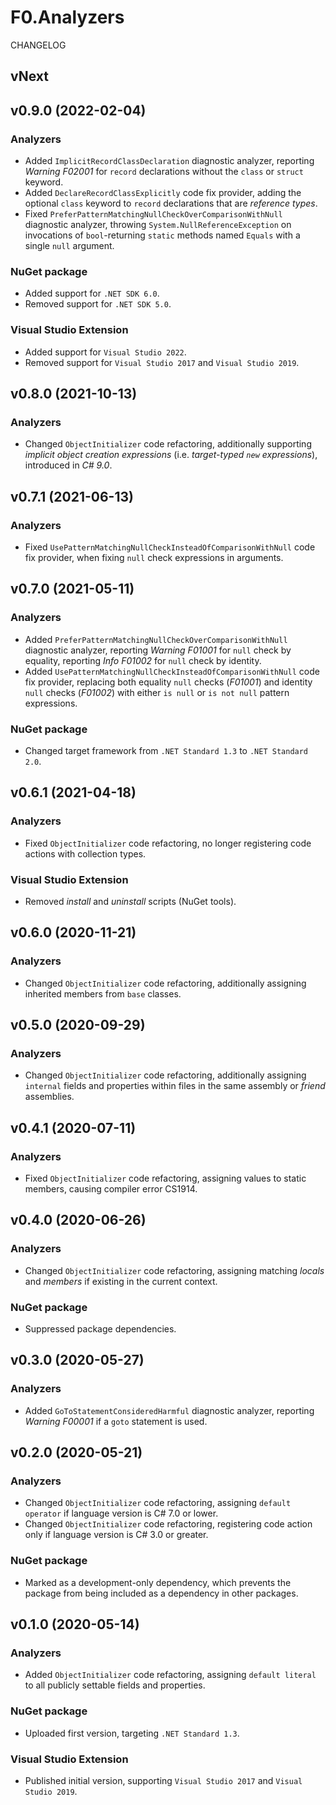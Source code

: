 # F0.Analyzers
CHANGELOG

## vNext

## v0.9.0 (2022-02-04)
### Analyzers
- Added `ImplicitRecordClassDeclaration` diagnostic analyzer, reporting _Warning F02001_ for `record` declarations without the `class` or `struct` keyword.
- Added `DeclareRecordClassExplicitly` code fix provider, adding the optional `class` keyword to `record` declarations that are _reference types_.
- Fixed `PreferPatternMatchingNullCheckOverComparisonWithNull` diagnostic analyzer, throwing `System.NullReferenceException` on invocations of `bool`-returning `static` methods named `Equals` with a single `null` argument.

### NuGet package
- Added support for `.NET SDK 6.0`.
- Removed support for `.NET SDK 5.0`.

### Visual Studio Extension
- Added support for `Visual Studio 2022`.
- Removed support for `Visual Studio 2017` and `Visual Studio 2019`.

## v0.8.0 (2021-10-13)
### Analyzers
- Changed `ObjectInitializer` code refactoring, additionally supporting _implicit object creation expressions_ (i.e. _target-typed `new` expressions_), introduced in _C# 9.0_.

## v0.7.1 (2021-06-13)
### Analyzers
- Fixed `UsePatternMatchingNullCheckInsteadOfComparisonWithNull` code fix provider, when fixing `null` check expressions in arguments.

## v0.7.0 (2021-05-11)
### Analyzers
- Added `PreferPatternMatchingNullCheckOverComparisonWithNull` diagnostic analyzer, reporting _Warning F01001_ for `null` check by equality, reporting _Info F01002_ for `null` check by identity.
- Added `UsePatternMatchingNullCheckInsteadOfComparisonWithNull` code fix provider, replacing both equality `null` checks (_F01001_) and identity `null` checks (_F01002_) with either `is null` or `is not null` pattern expressions.

### NuGet package
- Changed target framework from `.NET Standard 1.3` to `.NET Standard 2.0`.

## v0.6.1 (2021-04-18)
### Analyzers
- Fixed `ObjectInitializer` code refactoring, no longer registering code actions with collection types.

### Visual Studio Extension
- Removed _install_ and _uninstall_ scripts (NuGet tools).

## v0.6.0 (2020-11-21)
### Analyzers
- Changed `ObjectInitializer` code refactoring, additionally assigning inherited members from `base` classes.

## v0.5.0 (2020-09-29)
### Analyzers
- Changed `ObjectInitializer` code refactoring, additionally assigning `internal` fields and properties within files in the same assembly or _friend_ assemblies.

## v0.4.1 (2020-07-11)
### Analyzers
- Fixed `ObjectInitializer` code refactoring, assigning values to static members, causing compiler error CS1914.

## v0.4.0 (2020-06-26)
### Analyzers
- Changed `ObjectInitializer` code refactoring, assigning matching _locals_ and _members_ if existing in the current context.

### NuGet package
- Suppressed package dependencies.

## v0.3.0 (2020-05-27)
### Analyzers
- Added `GoToStatementConsideredHarmful` diagnostic analyzer, reporting _Warning F00001_ if a `goto` statement is used.

## v0.2.0 (2020-05-21)
### Analyzers
- Changed `ObjectInitializer` code refactoring, assigning `default operator` if language version is C# 7.0 or lower.
- Changed `ObjectInitializer` code refactoring, registering code action only if language version is C# 3.0 or greater.

### NuGet package
- Marked as a development-only dependency, which prevents the package from being included as a dependency in other packages.

## v0.1.0 (2020-05-14)
### Analyzers
- Added `ObjectInitializer` code refactoring, assigning `default literal` to all publicly settable fields and properties.

### NuGet package
- Uploaded first version, targeting `.NET Standard 1.3`.

### Visual Studio Extension
- Published initial version, supporting `Visual Studio 2017` and `Visual Studio 2019`.
